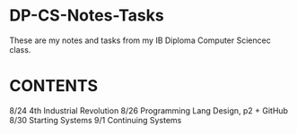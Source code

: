 # DP-CS-Notes-Tasks
These are my notes and tasks from my IB Diploma Computer Sciencec class.

# CONTENTS 
8/24     4th Industrial Revolution 
8/26     Programming Lang Design, p2 + GitHub
8/30     Starting Systems
9/1      Continuing Systems 
